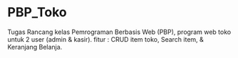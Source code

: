 # PBP_Toko
Tugas Rancang kelas Pemrograman Berbasis Web (PBP), program web toko untuk 2 user (admin &amp; kasir). fitur : CRUD item toko, Search item, &amp; Keranjang Belanja.

